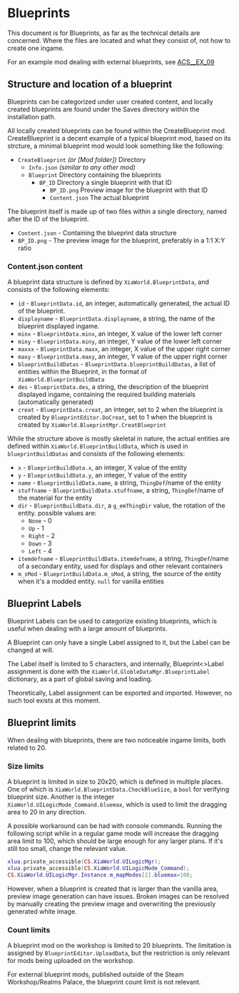 # Blueprints

This document is for Blueprints, as far as the technical details are concerned. Where the files are located and what they consist of, not how to create one ingame.

For an example mod dealing with external blueprints, see [ACS__EX_09](../examples/ACS_M_EX_09/Readme.md)

## Structure and location of a blueprint

Blueprints can be categorized under user created content, and locally created blueprints are found under the Saves directory within the installation path.

All locally created blueprints can be found within the CreateBlueprint mod. CreateBlueprint is a decent example of a typical blueprint mod, based on its strcture, a minimal blueprint mod would look something like the following:

* `CreateBlueprint` *(or [Mod folder])* Directory
    * `Info.json` *(similar to any other mod)*
    * `Blueprint` Directory containing the blueprints
        * `BP_ID` Directory a single blueprint with that ID
            * `BP_ID.png` Preview image for the blueprint with that ID
            * `Content.json` The actual blueprint

The blueprint itself is made up of two files within a single directory, named after the ID of the blueprint.

* `Content.json` - Containing the blueprint data structure
* `BP_ID.png` - The preview image for the blueprint, preferably in a 1:1 X:Y ratio

### Content.json content

A blueprint data structure is defined by `XiaWorld.BlueprintData`, and consists of the following elements:

* `id` - `BlueprintData.id`, an integer, automatically generated, the actual ID of the blueprint.
* `displayname` - `BlueprintData.displayname`, a string, the name of the blueprint displayed ingame.
* `minx` - `BlueprintData.minx`, an integer, X value of the lower left corner
* `miny` - `BlueprintData.miny`, an integer, Y value of the lower left corner 
* `maxxx` - `BlueprintData.maxx`, an integer, X value of the upper right corner
* `maxy` - `BlueprintData.maxy`, an integer, Y value of the upper right corner
* `blueprintBuildDatas` - `BlueprintData.blueprintBuildDatas`, a list of entities within the Blueprint, in the format of `XiaWorld.BlueprintBuildData`
* `des` - `BlueprintData.des`, a string, the description of the blueprint displayed ingame, containing the required building materials (automatically generated)
* `creat` - `BlueprintData.creat`, an integer, set to 2 when the blueprint is created by `BlueprintEditor.DoCreat`, set to 1 when the blueprint is created by `XiaWorld.BlueprintMgr.CreatBlueprint`

While the structure above is mostly skeletal in nature, the actual entities are defined within `XiaWorld.BlueprintBuildData`, which is used in `blueprintBuildDatas` and consists of the following elements:

* `x` - `BlueprintBuildData.x`, an integer, X value of the entity
* `y` - `BlueprintBuildData.y`, an integer, Y value of the entity
* `name` - `BlueprintBuildData.name`, a string, `ThingDef`/name of the entity
* `stuffname` - `BlueprintBuildData.stuffname`, a string, `ThingDef`/name of the material for the entity
* `dir` - `BlueprintBuildData.dir`, a `g_emThingDir` value, the rotation of the entity. possible values are:
    * `None` - 0
    * `Up` - 1
    * `Right` - 2
    * `Down` - 3
    * `Left` - 4
* `itemdefname` - `BlueprintBuildData.itemdefname`, a string, `ThingDef`/name of a secondary entity, used for displays and other relevant containers
* `m_sMod` - `BlueprintBuildData.m_sMod`, a string, the source of the entity when it's a modded entity. `null` for vanilla entities

## Blueprint Labels

Blueprint Labels can be used to categorize existing blueprints, which is useful when dealing with a large amount of blueprints.

A Blueprint can only have a single Label assigned to it, but the Label can be changed at will.

The Label itself is limited to 5 characters, and internally, Blueprint<>Label assignment is done with the `XiaWorld.GlobleDataMgr.BlueprintLabel` dictionary, as a part of global saving and loading.

Theoretically, Label assignment can be exported and imported. However, no such tool exists at this moment.

## Blueprint limits

When dealing with blueprints, there are two noticeable ingame limits, both related to 20.

### Size limits

A blueprint is limited in size to 20x20, which is defined in multiple places. One of which is `XiaWorld.BlueprintData.CheckBlueSize`, a `bool` for verifying blueprint size. Another is the integer `XiaWorld.UILogicMode_Command.bluemax`, which is used to limit the dragging area to 20 in any direction.

A possible workaround can be had with console commands. Running the following script while in a regular game mode will increase the dragging area limit to 100, which should be large enough for any larger plans. If it's still too small, change the relevant value.
``` lua
xlua.private_accessible(CS.XiaWorld.UILogicMgr);
xlua.private_accessible(CS.XiaWorld.UILogicMode_Command);
CS.XiaWorld.UILogicMgr.Instance.m_mapModes[2].bluemax=100;
```

However, when a blueprint is created that is larger than the vanilla area, preview image generation can have issues. Broken images can be resolved by manually creating the preview image and overwriting the previously generated white image.

### Count limits

A blueprint mod on the workshop is limited to 20 blueprints. The limitation is assigned by `BlueprintEditor.UploadData`, but the restriction is only relevant for mods being uploaded on the workshop.

For external blueprint mods, published outside of the Steam Workshop/Realms Palace, the blueprint count limit is not relevant.